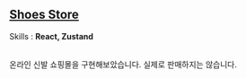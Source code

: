 ## [Shoes Store](https://saramkim.github.io/shoes-store/)

Skills : **React, Zustand** <br></br>

온라인 신발 쇼핑몰을 구현해보았습니다. 실제로 판매하지는 않습니다.
